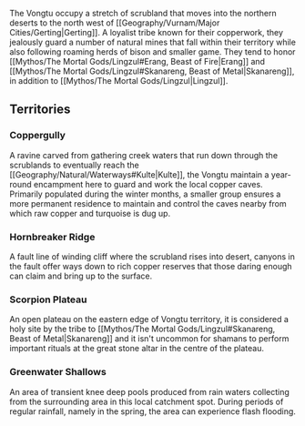 The Vongtu occupy a stretch of scrubland that moves into the northern deserts to the north west of [[Geography/Vurnam/Major Cities/Gerting|Gerting]]. A loyalist tribe known for their copperwork, they jealously guard a number of natural mines that fall within their territory while also following roaming herds of bison and smaller game. They tend to honor [[Mythos/The Mortal Gods/Lingzul#Erang, Beast of Fire|Erang]] and [[Mythos/The Mortal Gods/Lingzul#Skanareng, Beast of Metal|Skanareng]], in addition to [[Mythos/The Mortal Gods/Lingzul|Lingzul]].

## Territories

### Coppergully
A ravine carved from gathering creek waters that run down through the scrublands to eventually reach the [[Geography/Natural/Waterways#Kulte|Kulte]], the Vongtu maintain a year-round encampment here to guard and work the local copper caves. Primarily populated during the winter months, a smaller group ensures a more permanent residence to maintain and control the caves nearby from which raw copper and turquoise is dug up.
### Hornbreaker Ridge
A fault line of winding cliff where the scrubland rises into desert, canyons in the fault offer ways down to rich copper reserves that those daring enough can claim and bring up to the surface.
### Scorpion Plateau
An open plateau on the eastern edge of Vongtu territory, it is considered a holy site by the tribe to [[Mythos/The Mortal Gods/Lingzul#Skanareng, Beast of Metal|Skanareng]] and it isn't uncommon for shamans to perform important rituals at the great stone altar in the centre of the plateau.
### Greenwater Shallows
An area of transient knee deep pools produced from rain waters collecting from the surrounding area in this local catchment spot. During periods of regular rainfall, namely in the spring, the area can experience flash flooding.
